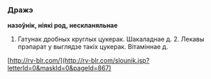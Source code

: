 ### Дражэ
**назоўнік, ніякі род, нескланяльнае**

1. Гатунак дробных круглых цукерак. Шакаладнае д. 2. Лекавы прэпарат у выглядзе такіх цукерак. Вітаміннае д.

<a rel="author">[http://rv-blr.com/](http://rv-blr.com/slounik.jsp?letterId=0&maskId=0&pageId=867)</a>
